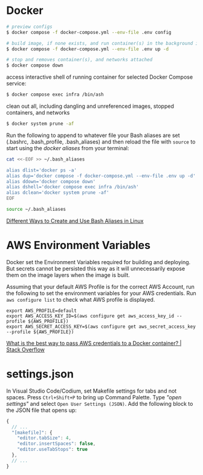 # Docker

```bash
# preview configs
$ docker compose -f docker-compose.yml --env-file .env config

# build image, if none exists, and run container(s) in the background in detached mode
$ docker compose -f docker-compose.yml --env-file .env up -d

# stop and removes container(s), and networks attached
$ docker compose down
```

access interactive shell of running container for selected Docker Compose service:
```bash
$ docker compose exec infra /bin/ash
```

clean out all, including dangling and unreferenced images, stopped containers, and networks
```bash 
$ docker system prune -af
```

Run the following to append to whatever file your Bash aliases are set (.bashrc, .bash_profile, .bash_aliases) and then reload the file with `source` to start using the _docker aliases_ from your terminal:
```bash
cat <<-EOF >> ~/.bash_aliases

alias dlist='docker ps -a'
alias dup='docker compose -f docker-compose.yml --env-file .env up -d'
alias ddown='docker compose down'
alias dshell='docker compose exec infra /bin/ash'
alias dclean='docker system prune -af'
EOF

source ~/.bash_aliases
```

[Different Ways to Create and Use Bash Aliases in Linux](https://www.tecmint.com/create-and-use-bash-aliases-in-linux/)


# AWS Environment Variables

Docker set the Environment Variables required for building and deploying. But secrets cannot be persisted this way as it will unnecessarily expose them on the image layers when the image is built. 

Assuming that your default AWS Profile is for the correct AWS Account, run the following to set the environment variables for your AWS credentials. Run `aws configure list` to check what AWS profile is displayed.

```
export AWS_PROFILE=default
export AWS_ACCESS_KEY_ID=$(aws configure get aws_access_key_id --profile ${AWS_PROFILE})
export AWS_SECRET_ACCESS_KEY=$(aws configure get aws_secret_access_key --profile ${AWS_PROFILE})
```

[What is the best way to pass AWS credentials to a Docker container? | Stack Overflow](https://stackoverflow.com/questions/36354423/what-is-the-best-way-to-pass-aws-credentials-to-a-docker-container)


# settings.json

In Visual Studio Code/Codium, set Makefile settings for tabs and not spaces. Press `Ctrl+Shift+P` to bring up Command Palette. Type _"open settings"_ and select `Open User Settings (JSON)`. Add the following block to the JSON file that opens up:
```javascript
{
  // ...
  "[makefile]": {
    "editor.tabSize": 4,
    "editor.insertSpaces": false,
    "editor.useTabStops": true
  },
  // ...
}
```